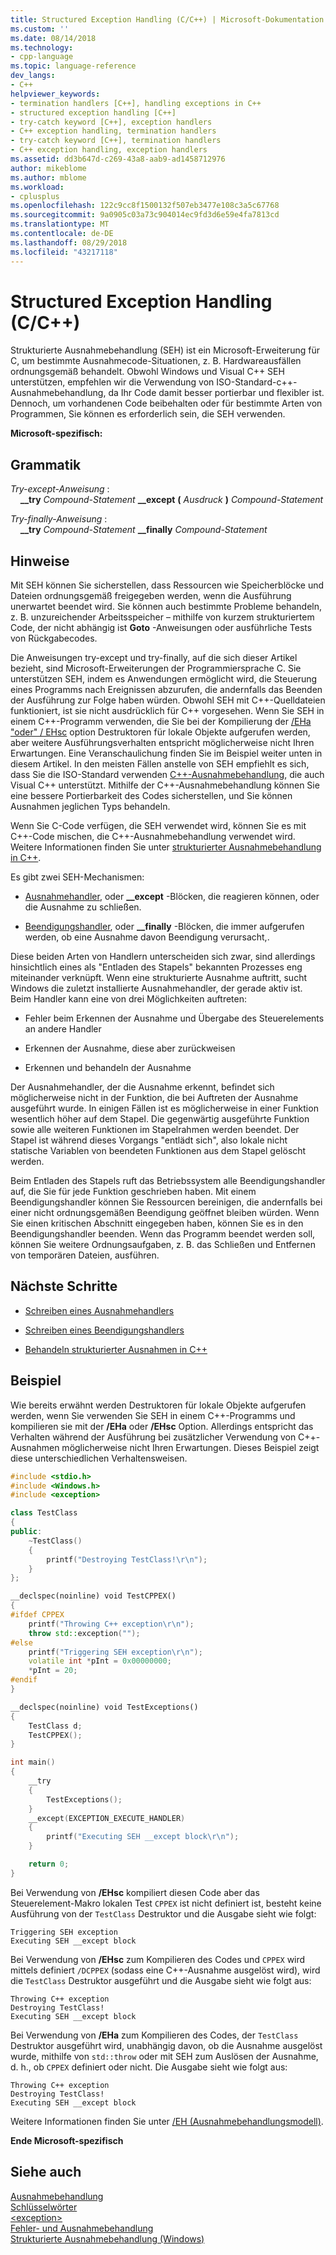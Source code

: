 ```yaml
---
title: Structured Exception Handling (C/C++) | Microsoft-Dokumentation
ms.custom: ''
ms.date: 08/14/2018
ms.technology:
- cpp-language
ms.topic: language-reference
dev_langs:
- C++
helpviewer_keywords:
- termination handlers [C++], handling exceptions in C++
- structured exception handling [C++]
- try-catch keyword [C++], exception handlers
- C++ exception handling, termination handlers
- try-catch keyword [C++], termination handlers
- C++ exception handling, exception handlers
ms.assetid: dd3b647d-c269-43a8-aab9-ad1458712976
author: mikeblome
ms.author: mblome
ms.workload:
- cplusplus
ms.openlocfilehash: 122c9cc8f1500132f507eb3477e108c3a5c67768
ms.sourcegitcommit: 9a0905c03a73c904014ec9fd3d6e59e4fa7813cd
ms.translationtype: MT
ms.contentlocale: de-DE
ms.lasthandoff: 08/29/2018
ms.locfileid: "43217118"
---
```

# <a name="structured-exception-handling-cc"></a>Structured Exception Handling (C/C++)

Strukturierte Ausnahmebehandlung (SEH) ist ein Microsoft-Erweiterung für C, um bestimmte Ausnahmecode-Situationen, z. B. Hardwareausfällen ordnungsgemäß behandelt. Obwohl Windows und Visual C++ SEH unterstützen, empfehlen wir die Verwendung von ISO-Standard-c++-Ausnahmebehandlung, da Ihr Code damit besser portierbar und flexibler ist. Dennoch, um vorhandenen Code beibehalten oder für bestimmte Arten von Programmen, Sie können es erforderlich sein, die SEH verwenden.

**Microsoft-spezifisch:**

## <a name="grammar"></a>Grammatik

*Try-except-Anweisung* :  
&nbsp;&nbsp;&nbsp;&nbsp;**__try** *Compound-Statement* **__except** **(** *Ausdruck* **)** *Compound-Statement*

*Try-finally-Anweisung* :  
&nbsp;&nbsp;&nbsp;&nbsp;**__try** *Compound-Statement* **__finally** *Compound-Statement*

## <a name="remarks"></a>Hinweise

Mit SEH können Sie sicherstellen, dass Ressourcen wie Speicherblöcke und Dateien ordnungsgemäß freigegeben werden, wenn die Ausführung unerwartet beendet wird. Sie können auch bestimmte Probleme behandeln, z. B. unzureichender Arbeitsspeicher – mithilfe von kurzem strukturiertem Code, der nicht abhängig ist **Goto** -Anweisungen oder ausführliche Tests von Rückgabecodes.

Die Anweisungen try-except und try-finally, auf die sich dieser Artikel bezieht, sind Microsoft-Erweiterungen der Programmiersprache C. Sie unterstützen SEH, indem es Anwendungen ermöglicht wird, die Steuerung eines Programms nach Ereignissen abzurufen, die andernfalls das Beenden der Ausführung zur Folge haben würden. Obwohl SEH mit C++-Quelldateien funktioniert, ist sie nicht ausdrücklich für C++ vorgesehen. Wenn Sie SEH in einem C++-Programm verwenden, die Sie bei der Kompilierung der [/EHa "oder" / EHsc](../build/reference/eh-exception-handling-model.md) option Destruktoren für lokale Objekte aufgerufen werden, aber weitere Ausführungsverhalten entspricht möglicherweise nicht Ihren Erwartungen. Eine Veranschaulichung finden Sie im Beispiel weiter unten in diesem Artikel. In den meisten Fällen anstelle von SEH empfiehlt es sich, dass Sie die ISO-Standard verwenden [C++-Ausnahmebehandlung](../cpp/try-throw-and-catch-statements-cpp.md), die auch Visual C++ unterstützt. Mithilfe der C++-Ausnahmebehandlung können Sie eine bessere Portierbarkeit des Codes sicherstellen, und Sie können Ausnahmen jeglichen Typs behandeln.

Wenn Sie C-Code verfügen, die SEH verwendet wird, können Sie es mit C++-Code mischen, die C++-Ausnahmebehandlung verwendet wird. Weitere Informationen finden Sie unter [strukturierter Ausnahmebehandlung in C++](../cpp/exception-handling-differences.md).

Es gibt zwei SEH-Mechanismen:

- [Ausnahmehandler](../cpp/writing-an-exception-handler.md), oder **__except** -Blöcken, die reagieren können, oder die Ausnahme zu schließen.

- [Beendigungshandler](../cpp/writing-a-termination-handler.md), oder **__finally** -Blöcken, die immer aufgerufen werden, ob eine Ausnahme davon Beendigung verursacht,.

Diese beiden Arten von Handlern unterscheiden sich zwar, sind allerdings hinsichtlich eines als "Entladen des Stapels" bekannten Prozesses eng miteinander verknüpft. Wenn eine strukturierte Ausnahme auftritt, sucht Windows die zuletzt installierte Ausnahmehandler, der gerade aktiv ist. Beim Handler kann eine von drei Möglichkeiten auftreten:

- Fehler beim Erkennen der Ausnahme und Übergabe des Steuerelements an andere Handler

- Erkennen der Ausnahme, diese aber zurückweisen

- Erkennen und behandeln der Ausnahme

Der Ausnahmehandler, der die Ausnahme erkennt, befindet sich möglicherweise nicht in der Funktion, die bei Auftreten der Ausnahme ausgeführt wurde. In einigen Fällen ist es möglicherweise in einer Funktion wesentlich höher auf dem Stapel. Die gegenwärtig ausgeführte Funktion sowie alle weiteren Funktionen im Stapelrahmen werden beendet. Der Stapel ist während dieses Vorgangs "entlädt sich", also lokale nicht statische Variablen von beendeten Funktionen aus dem Stapel gelöscht werden.

Beim Entladen des Stapels ruft das Betriebssystem alle Beendigungshandler auf, die Sie für jede Funktion geschrieben haben. Mit einem Beendigungshandler können Sie Ressourcen bereinigen, die andernfalls bei einer nicht ordnungsgemäßen Beendigung geöffnet bleiben würden. Wenn Sie einen kritischen Abschnitt eingegeben haben, können Sie es in den Beendigungshandler beenden. Wenn das Programm beendet werden soll, können Sie weitere Ordnungsaufgaben, z. B. das Schließen und Entfernen von temporären Dateien, ausführen.

## <a name="next-steps"></a>Nächste Schritte

- [Schreiben eines Ausnahmehandlers](../cpp/writing-an-exception-handler.md)

- [Schreiben eines Beendigungshandlers](../cpp/writing-a-termination-handler.md)

- [Behandeln strukturierter Ausnahmen in C++](../cpp/exception-handling-differences.md)

## <a name="example"></a>Beispiel

Wie bereits erwähnt werden Destruktoren für lokale Objekte aufgerufen werden, wenn Sie verwenden Sie SEH in einem C++-Programms und kompilieren sie mit der **/EHa** oder **/EHsc** Option. Allerdings entspricht das Verhalten während der Ausführung bei zusätzlicher Verwendung von C++-Ausnahmen möglicherweise nicht Ihren Erwartungen. Dieses Beispiel zeigt diese unterschiedlichen Verhaltensweisen.

```cpp
#include <stdio.h>
#include <Windows.h>
#include <exception>

class TestClass
{
public:
    ~TestClass()
    {
        printf("Destroying TestClass!\r\n");
    }
};

__declspec(noinline) void TestCPPEX()
{
#ifdef CPPEX
    printf("Throwing C++ exception\r\n");
    throw std::exception("");
#else
    printf("Triggering SEH exception\r\n");
    volatile int *pInt = 0x00000000;
    *pInt = 20;
#endif
}

__declspec(noinline) void TestExceptions()
{
    TestClass d;
    TestCPPEX();
}

int main()
{
    __try
    {
        TestExceptions();
    }
    __except(EXCEPTION_EXECUTE_HANDLER)
    {
        printf("Executing SEH __except block\r\n");
    }

    return 0;
}
```

Bei Verwendung von **/EHsc** kompiliert diesen Code aber das Steuerelement-Makro lokalen Test `CPPEX` ist nicht definiert ist, besteht keine Ausführung von der `TestClass` Destruktor und die Ausgabe sieht wie folgt:

```Output
Triggering SEH exception
Executing SEH __except block
```

Bei Verwendung von **/EHsc** zum Kompilieren des Codes und `CPPEX` wird mittels definiert `/DCPPEX` (sodass eine C++-Ausnahme ausgelöst wird), wird die `TestClass` Destruktor ausgeführt und die Ausgabe sieht wie folgt aus:

```Output
Throwing C++ exception
Destroying TestClass!
Executing SEH __except block
```

Bei Verwendung von **/EHa** zum Kompilieren des Codes, der `TestClass` Destruktor ausgeführt wird, unabhängig davon, ob die Ausnahme ausgelöst wurde, mithilfe von `std::throw` oder mit SEH zum Auslösen der Ausnahme, d. h., ob `CPPEX` definiert oder nicht. Die Ausgabe sieht wie folgt aus:

```Output
Throwing C++ exception
Destroying TestClass!
Executing SEH __except block
```

Weitere Informationen finden Sie unter [/EH (Ausnahmebehandlungsmodell)](../build/reference/eh-exception-handling-model.md).

**Ende Microsoft-spezifisch**

## <a name="see-also"></a>Siehe auch

[Ausnahmebehandlung](../cpp/exception-handling-in-visual-cpp.md)  
[Schlüsselwörter](../cpp/keywords-cpp.md)  
[\<exception>](../standard-library/exception.md)  
[Fehler- und Ausnahmebehandlung](../cpp/errors-and-exception-handling-modern-cpp.md)  
[Strukturierte Ausnahmebehandlung (Windows)](https://msdn.microsoft.com/library/windows/desktop/ms680657.aspx)  
